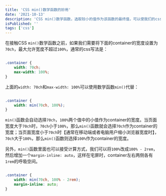 ```yaml
---
title: 'CSS min()数学函数的妙用'
date: '2021-10-13'
description: 'CSS min()数学函数，选取较小的值作为该函数的最终值，可以使我们的css代码更简化，更灵活。'
isPublished: ''
tags: ['css']
---
```


在接触CSS `min()`数学函数之前，如果我们需要将下面的container的宽度设置为`70ch`，最大允许宽度不超过`100%`，通常的css写法是：

```css

.container {
    width: 70ch;
    max-width: 100%;
}

```

上面的`width: 70ch`和`max-width: 100%`可以使用数学函数`min()`代替：
```css

.container {
    width: min(70ch, 100%);
}

```

`min()`函数会自动选择`70ch`，`100%`两个值中的小值作为container的宽度。当页面宽度大于`70ch`时，`70ch`小于`100%`，那么`min()`函数就会选择`70ch`作为container的宽度；当页面宽度小于`70ch`时【通常在移动端或者电脑用户缩小浏览器宽度时】，`70ch`大于`100%`，那么`min()`函数则选择`100%`作为container的宽度。

另外，`min()`函数里面也可以接受计算方式，我们可以将`100%`改成`100% - 2rem`，然后增加一个`margin-inline: auto`，这样在宅屏时，container左右两侧各有`1rem`的呼吸空间。
```css

.container {
    width: min(70ch, 100% - 2rem);
    margin-inline: auto;
}

```